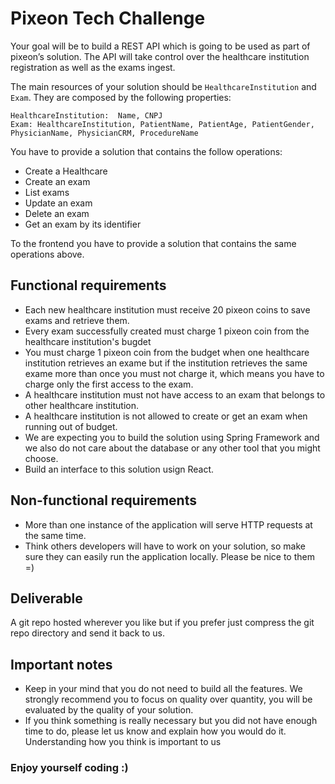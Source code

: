 # Pixeon Tech Challenge

Your goal will be to build a REST API which is going to be used as part of pixeon’s solution. The API will take control over the healthcare institution registration as well as the exams ingest. 

The main resources of your solution should be `HealthcareInstitution` and  `Exam`. They are composed by the following properties: 

``HealthcareInstitution:  Name, CNPJ``  
``Exam: HealthcareInstitution, PatientName, PatientAge, PatientGender, PhysicianName, PhysicianCRM, ProcedureName``

You have to provide a solution that contains the follow operations: 

  * Create a Healthcare
  * Create an exam
  * List exams
  * Update an exam
  * Delete an exam 
  * Get an exam by its identifier
  
To the frontend you have to provide a solution that contains the same operations above.


## Functional requirements

 * Each new healthcare institution must receive 20 pixeon coins to save exams and retrieve them.
 * Every exam successfully created must charge 1 pixeon coin from the healthcare institution's bugdet
 * You must charge 1 pixeon coin from the budget when one healthcare institution retrieves an exame but if the institution retrieves the same exame more than once you must not charge it, which means you have to charge only the first access to the exam.
 * A healthcare institution must not have access to an exam that belongs to other healthcare institution.
 * A healthcare institution is not allowed to create or get an exam when running out of budget. 
 * We are expecting you to build the solution using Spring Framework and we also do not care about the database or any other tool that you might choose.
 * Build an interface to this solution usign React.


## Non-functional requirements
 
 * More than one instance of the application will serve HTTP requests at the same time.
 * Think others developers will have to work on your solution, so make sure they can easily run the application locally. Please be nice to them  =)  

## Deliverable

A git repo hosted wherever you like but if you prefer just compress the git repo directory and send it back to us.

## Important notes

* Keep in your mind that you do not need to build all the features. We strongly recommend you to focus on quality over quantity, you will be evaluated by the quality of your solution.  
* If you think something is really necessary but you did not have enough time to do, please let us know and explain how you would do it. Understanding how you think is important to us 


### Enjoy yourself coding :)


